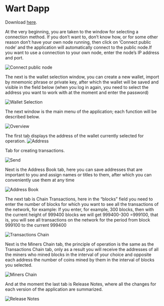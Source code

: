 # Wart Dapp
Download [here](https://github.com/warthog-network/wart-dapp/releases).

At the very beginning, you are taken to the window for selecting a connection method. If you don’t want to, don’t know how, or for some other reason don’t have your own node running, then click on ‘Connect public node’ and the application will automatically connect to the public node.If you want to use a connection to your own node, enter the node’s IP address and port.


![Connect public node](/img/dapp/01-connect.png)

The next is the wallet selection window, you can create a new wallet, import by mnemonic phrase or private key, after which the wallet will be saved and visible in the field below (when you log in again, you need to select the address you want to work with at the moment and enter the password)

![Wallet Selection](/img/dapp/create-wallet.webp)

The next window is the main menu of the application; each function will be described below.

![Overview](/img/dapp/02-overview.png)

The first tab displays the address of the wallet currently selected for operation.
![Address](/img/dapp/03-address.png)


Tab for creating transactions.

![Send](/img/dapp/04-send.png)

Next is the Address Book tab, here you can save addresses that are important to you and assign names or titles to them, after which you can conveniently use them at any time

![Address Book](/img/dapp/address-book.png)

The next tab is Chain Transactions, here in the “blocks” field you need to enter the number of blocks for which you want to see all the transactions of the network, for example: If you enter, for example, 300 blocks, then with the current height of 999400 blocks we will get 999400-300 =999100, that is, you will see all transactions on the network for the period from block 999100 to the current 999400

![Transactions Chain](/img/dapp/05-transaction-chain.webp)

Next is the Miners Chain tab, the principle of operation is the same as the Transactions Chain tab, only as a result you will receive the addresses of all the miners who mined blocks in the interval of your choice and opposite each address the number of coins mined by them in the interval of blocks you selected.

![Miners Chain](/img/dapp/06-miners-chain.webp)

And at the moment the last tab is Release Notes, where all the changes for each version of the application are summarized.

![Release Notes](/img/dapp/07-release-notes.webp)

